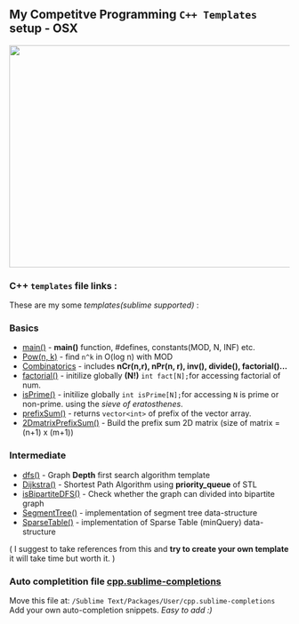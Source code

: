  ## My Competitve Programming ` C++ Templates ` setup - OSX

<div align="center">
  <img src="https://user-images.githubusercontent.com/74103314/211152845-5c4f82d9-d044-4f76-80a1-f276cb7aad65.gif" width="700" height="400"/>
</div>


### C++ `templates` file links : 

These are my some *templates(sublime supported)* : 
### Basics
- [main()](./akhilsharmaa.sublime-snippet) - **main()** function, #defines, constants(MOD, N, INF) etc. 
- [Pow(n, k)](./binpow.sublime-snippet) - find `n^k` in O(log n) with MOD
- [Combinatorics](./combinatorics-arithmetic.sublime-snippet) - includes  **nCr(n,r),  nPr(n, r), inv(), divide(), factorial()...**
- [factorial()](./factorial.sublime-snippet) - initilize globally **(N!)** `int fact[N];`for accessing factorial of num. 
- [isPrime()](./isPrime-sieveofE.sublime-snippet) - initilize globally  `int isPrime[N];`for accessing `N` is prime or non-prime. using the *sieve of eratosthenes*. 
- [prefixSum()](./prefixSum.sublime-snippet) - returns `vector<int>` of prefix of the vector array.
- [2DmatrixPrefixSum()](./matrixPrefixSum.sublime-snippet) - Build the prefix sum 2D matrix (size of matrix = (n+1) x (m+1))

### Intermediate 
- [dfs()](./dfs.sublime-snippet) - Graph **Depth** first search algorithm template
- [Dijkstra()](./DijkstraAlgo.sublime-snippet) - Shortest Path Algorithm using **priority_queue** of STL 
- [isBipartiteDFS()](./isBipartite-DFS.sublime-snippet) - Check whether the graph can divided into bipartite graph 
- [SegmentTree()](./SegmentTree.sublime-snippet) - implementation of segment tree data-structure 
- [SparseTable()](./SparseTable.sublime-snippet) - implementation of Sparse Table (minQuery) data-structure 

( I suggest to take references from this and **try to create your own template** it will take time but worth it. )

### Auto completition file [cpp.sublime-completions](https://github.com/akhilsharmaa/Competitive-Programming-SETUP/blob/main/cpp.sublime-completions)
Move this file at: ```/Sublime Text/Packages/User/cpp.sublime-completions``` Add your own auto-completion snippets. *Easy to add :)*
